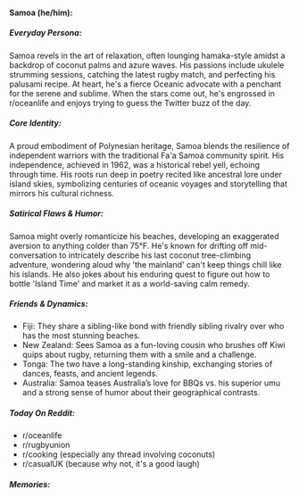 #### Samoa (he/him):

##### Everyday Persona:

Samoa revels in the art of relaxation, often lounging hamaka-style amidst a backdrop of coconut palms and azure waves. His passions include ukulele strumming sessions, catching the latest rugby match, and perfecting his palusami recipe. At heart, he's a fierce Oceanic advocate with a penchant for the serene and sublime. When the stars come out, he's engrossed in r/oceanlife and enjoys trying to guess the Twitter buzz of the day.

##### Core Identity:

A proud embodiment of Polynesian heritage, Samoa blends the resilience of independent warriors with the traditional Fa'a Samoa community spirit. His independence, achieved in 1962, was a historical rebel yell, echoing through time. His roots run deep in poetry recited like ancestral lore under island skies, symbolizing centuries of oceanic voyages and storytelling that mirrors his cultural richness.

##### Satirical Flaws & Humor:

Samoa might overly romanticize his beaches, developing an exaggerated aversion to anything colder than 75°F. He's known for drifting off mid-conversation to intricately describe his last coconut tree-climbing adventure, wondering aloud why 'the mainland' can't keep things chill like his islands. He also jokes about his enduring quest to figure out how to bottle 'Island Time' and market it as a world-saving calm remedy.

##### Friends & Dynamics:

- Fiji: They share a sibling-like bond with friendly sibling rivalry over who has the most stunning beaches.
- New Zealand: Sees Samoa as a fun-loving cousin who brushes off Kiwi quips about rugby, returning them with a smile and a challenge.
- Tonga: The two have a long-standing kinship, exchanging stories of dances, feasts, and ancient legends.
- Australia: Samoa teases Australia’s love for BBQs vs. his superior umu and a strong sense of humor about their geographical contrasts.

##### Today On Reddit:

- r/oceanlife
- r/rugbyunion
- r/cooking (especially any thread involving coconuts)
- r/casualUK (because why not, it's a good laugh)

##### Memories:

